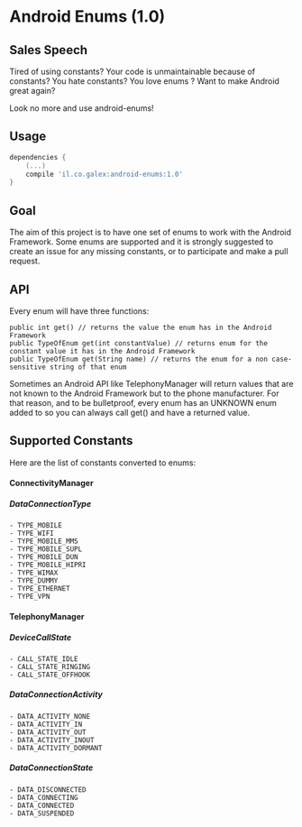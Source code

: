# Android Enums (1.0)

## Sales Speech

Tired of using constants? Your code is unmaintainable because of constants? You hate constants? You love enums ? Want to make Android great again?

Look no more and use android-enums!

## Usage

```gradle
dependencies {
    (...)
    compile 'il.co.galex:android-enums:1.0'
}

```

## Goal

The aim of this project is to have one set of enums to work with the Android Framework. Some enums are supported and it is strongly suggested to create an issue for any missing constants, or to participate and make a pull request.

## API

Every enum will have three functions:

    public int get() // returns the value the enum has in the Android Framework
    public TypeOfEnum get(int constantValue) // returns enum for the constant value it has in the Android Framework
    public TypeOfEnum get(String name) // returns the enum for a non case-sensitive string of that enum

Sometimes an Android API like TelephonyManager will return values that are not known to the Android Framework but to the phone manufacturer.
For that reason, and to be bulletproof, every enum has an UNKNOWN enum added to so you can always call get() and have a returned value.

## Supported Constants

Here are the list of constants converted to enums:

#### ConnectivityManager

##### DataConnectionType

    - TYPE_MOBILE
    - TYPE_WIFI
    - TYPE_MOBILE_MMS
    - TYPE_MOBILE_SUPL
    - TYPE_MOBILE_DUN
    - TYPE_MOBILE_HIPRI
    - TYPE_WIMAX
    - TYPE_DUMMY
    - TYPE_ETHERNET
    - TYPE_VPN

#### TelephonyManager

##### DeviceCallState

    - CALL_STATE_IDLE
    - CALL_STATE_RINGING
    - CALL_STATE_OFFHOOK

##### DataConnectionActivity

    - DATA_ACTIVITY_NONE
    - DATA_ACTIVITY_IN
    - DATA_ACTIVITY_OUT
    - DATA_ACTIVITY_INOUT
    - DATA_ACTIVITY_DORMANT

##### DataConnectionState

    - DATA_DISCONNECTED
    - DATA_CONNECTING
    - DATA_CONNECTED
    - DATA_SUSPENDED